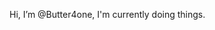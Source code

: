 Hi, I’m @Butter4one, 
I'm currently doing things.

<!---
Butter4one/Butter4one is a ✨ special ✨ repository because its `README.md` (this file) appears on your GitHub profile.
You can click the Preview link to take a look at your changes.
--->

